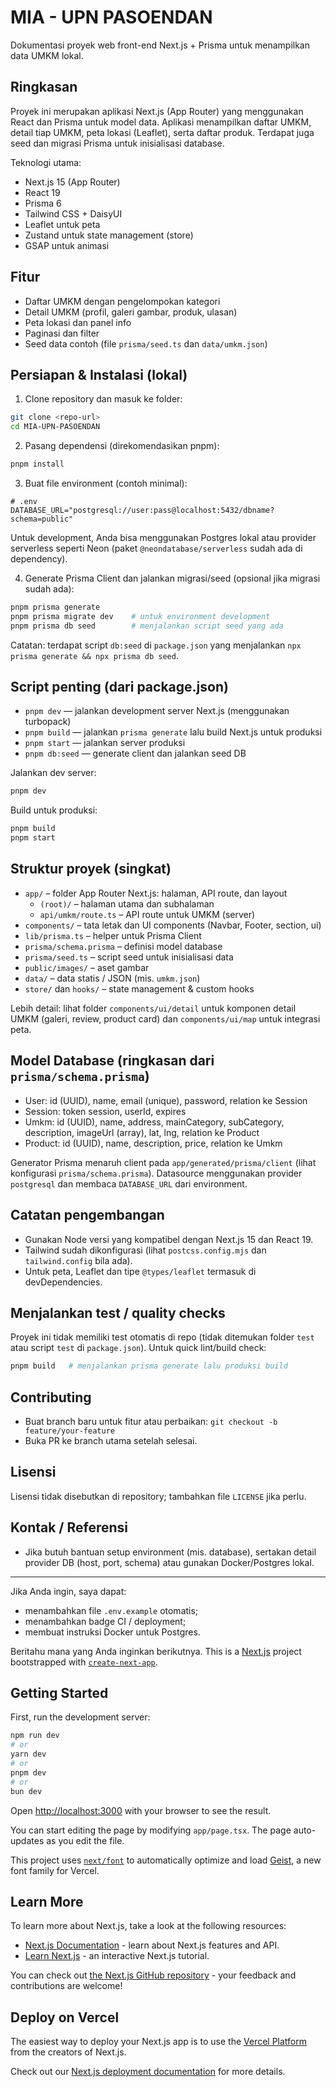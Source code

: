 # MIA - UPN PASOENDAN

Dokumentasi proyek web front-end Next.js + Prisma untuk menampilkan data UMKM lokal.

## Ringkasan

Proyek ini merupakan aplikasi Next.js (App Router) yang menggunakan React dan Prisma untuk model data. Aplikasi menampilkan daftar UMKM, detail tiap UMKM, peta lokasi (Leaflet), serta daftar produk. Terdapat juga seed dan migrasi Prisma untuk inisialisasi database.

Teknologi utama:

- Next.js 15 (App Router)
- React 19
- Prisma 6
- Tailwind CSS + DaisyUI
- Leaflet untuk peta
- Zustand untuk state management (store)
- GSAP untuk animasi

## Fitur

- Daftar UMKM dengan pengelompokan kategori
- Detail UMKM (profil, galeri gambar, produk, ulasan)
- Peta lokasi dan panel info
- Paginasi dan filter
- Seed data contoh (file `prisma/seed.ts` dan `data/umkm.json`)

## Persiapan & Instalasi (lokal)

1. Clone repository dan masuk ke folder:

```bash
git clone <repo-url>
cd MIA-UPN-PASOENDAN
```

2. Pasang dependensi (direkomendasikan pnpm):

```bash
pnpm install
```

3. Buat file environment (contoh minimal):

```env
# .env
DATABASE_URL="postgresql://user:pass@localhost:5432/dbname?schema=public"
```

Untuk development, Anda bisa menggunakan Postgres lokal atau provider serverless seperti Neon (paket `@neondatabase/serverless` sudah ada di dependency).

4. Generate Prisma Client dan jalankan migrasi/seed (opsional jika migrasi sudah ada):

```bash
pnpm prisma generate
pnpm prisma migrate dev    # untuk environment development
pnpm prisma db seed        # menjalankan script seed yang ada
```

Catatan: terdapat script `db:seed` di `package.json` yang menjalankan `npx prisma generate && npx prisma db seed`.

## Script penting (dari package.json)

- `pnpm dev` — jalankan development server Next.js (menggunakan turbopack)
- `pnpm build` — jalankan `prisma generate` lalu build Next.js untuk produksi
- `pnpm start` — jalankan server produksi
- `pnpm db:seed` — generate client dan jalankan seed DB

Jalankan dev server:

```bash
pnpm dev
```

Build untuk produksi:

```bash
pnpm build
pnpm start
```

## Struktur proyek (singkat)

- `app/` – folder App Router Next.js: halaman, API route, dan layout
  - `(root)/` – halaman utama dan subhalaman
  - `api/umkm/route.ts` – API route untuk UMKM (server)
- `components/` – tata letak dan UI components (Navbar, Footer, section, ui)
- `lib/prisma.ts` – helper untuk Prisma Client
- `prisma/schema.prisma` – definisi model database
- `prisma/seed.ts` – script seed untuk inisialisasi data
- `public/images/` – aset gambar
- `data/` – data statis / JSON (mis. `umkm.json`)
- `store/` dan `hooks/` – state management & custom hooks

Lebih detail: lihat folder `components/ui/detail` untuk komponen detail UMKM (galeri, review, product card) dan `components/ui/map` untuk integrasi peta.

## Model Database (ringkasan dari `prisma/schema.prisma`)

- User: id (UUID), name, email (unique), password, relation ke Session
- Session: token session, userId, expires
- Umkm: id (UUID), name, address, mainCategory, subCategory, description, imageUrl (array), lat, lng, relation ke Product
- Product: id (UUID), name, description, price, relation ke Umkm

Generator Prisma menaruh client pada `app/generated/prisma/client` (lihat konfigurasi `prisma/schema.prisma`). Datasource menggunakan provider `postgresql` dan membaca `DATABASE_URL` dari environment.

## Catatan pengembangan

- Gunakan Node versi yang kompatibel dengan Next.js 15 dan React 19.
- Tailwind sudah dikonfigurasi (lihat `postcss.config.mjs` dan `tailwind.config` bila ada).
- Untuk peta, Leaflet dan tipe `@types/leaflet` termasuk di devDependencies.

## Menjalankan test / quality checks

Proyek ini tidak memiliki test otomatis di repo (tidak ditemukan folder `test` atau script `test` di `package.json`). Untuk quick lint/build check:

```bash
pnpm build   # menjalankan prisma generate lalu produksi build
```

## Contributing

- Buat branch baru untuk fitur atau perbaikan: `git checkout -b feature/your-feature`
- Buka PR ke branch utama setelah selesai.

## Lisensi

Lisensi tidak disebutkan di repository; tambahkan file `LICENSE` jika perlu.

## Kontak / Referensi

- Jika butuh bantuan setup environment (mis. database), sertakan detail provider DB (host, port, schema) atau gunakan Docker/Postgres lokal.

---

Jika Anda ingin, saya dapat:

- menambahkan file `.env.example` otomatis;
- menambahkan badge CI / deployment;
- membuat instruksi Docker untuk Postgres.

Beritahu mana yang Anda inginkan berikutnya.
This is a [Next.js](https://nextjs.org) project bootstrapped with [`create-next-app`](https://nextjs.org/docs/app/api-reference/cli/create-next-app).

## Getting Started

First, run the development server:

```bash
npm run dev
# or
yarn dev
# or
pnpm dev
# or
bun dev
```

Open [http://localhost:3000](http://localhost:3000) with your browser to see the result.

You can start editing the page by modifying `app/page.tsx`. The page auto-updates as you edit the file.

This project uses [`next/font`](https://nextjs.org/docs/app/building-your-application/optimizing/fonts) to automatically optimize and load [Geist](https://vercel.com/font), a new font family for Vercel.

## Learn More

To learn more about Next.js, take a look at the following resources:

- [Next.js Documentation](https://nextjs.org/docs) - learn about Next.js features and API.
- [Learn Next.js](https://nextjs.org/learn) - an interactive Next.js tutorial.

You can check out [the Next.js GitHub repository](https://github.com/vercel/next.js) - your feedback and contributions are welcome!

## Deploy on Vercel

The easiest way to deploy your Next.js app is to use the [Vercel Platform](https://vercel.com/new?utm_medium=default-template&filter=next.js&utm_source=create-next-app&utm_campaign=create-next-app-readme) from the creators of Next.js.

Check out our [Next.js deployment documentation](https://nextjs.org/docs/app/building-your-application/deploying) for more details.
